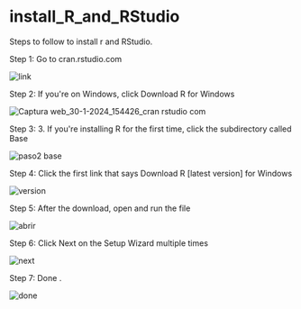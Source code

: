 # install_R_and_RStudio
Steps to follow to install r and RStudio.

Step 1: 
 Go to cran.rstudio.com

![link ](https://github.com/RicardoGarfias/install_R_and_RStudio/assets/149250504/efcffc31-3cf6-433a-a283-12a1cd7e1f01)

Step 2:
If you're on Windows, click Download R for Windows

 ![Captura web_30-1-2024_154426_cran rstudio com](https://github.com/RicardoGarfias/install_R_and_RStudio/assets/149250504/afc471c8-580f-4675-a4c2-0bc81aa84448)

 Step 3: 
 3. If you're installing R for the first time, click the subdirectory called Base

 ![paso2 base](https://github.com/RicardoGarfias/install_R_and_RStudio/assets/149250504/2a5a9e10-0f43-4ea1-8648-d9165830421e)

 Step 4:
 Click the first link that says Download R [latest version] for Windows

![version](https://github.com/RicardoGarfias/install_R_and_RStudio/assets/149250504/61de45eb-73a6-40a9-9d1d-f63538056c8a)


 Step 5:
 After the download, open and run the file

 ![abrir](https://github.com/RicardoGarfias/install_R_and_RStudio/assets/149250504/b3a55236-6a99-4325-865f-4e773430079f)

 Step 6:
 Click Next on the Setup Wizard multiple times

 ![next](https://github.com/RicardoGarfias/install_R_and_RStudio/assets/149250504/c1bd6ce0-e5f5-47c7-ae76-1e192c9c1537)

Step 7:
Done .

![done](https://github.com/RicardoGarfias/install_R_and_RStudio/assets/149250504/275e872e-ac07-47ff-84e7-f719a7403777)

 
